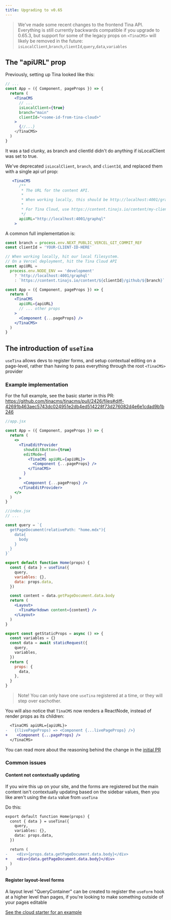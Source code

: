 ```yaml
---
title: Upgrading to v0.65
---
```


> We've made some recent changes to the frontend Tina API. Everything is still currently backwards compatible if you upgrade to 0.65.3, but support for some of the legacy props on `<TinaCMS>` will likely be removed in the future: `isLocalClient`,`branch`,`clientId`,`query`,`data`,`variables`

## The "apiURL" prop

Previously, setting up Tina looked like this:

```jsx
// ...
const App = ({ Component, pageProps }) => {
  return (
    <TinaCMS
      // ...
      isLocalClient={true}
      branch="main"
      clientId="<some-id-from-tina-cloud>"
    >
      {//...}
    </TinaCMS>
  )
}
```

It was a tad clunky, as branch and clientId didn't do anything if isLocalClient was set to true.

We've deprecated `isLocalClient`, `branch`, and `clientId`, and replaced them with a single api url prop:

```jsx
   <TinaCMS
      /**
       * The URL for the content API.
       *
       * When working locally, this should be http://localhost:4001/graphql.
       *
       * For Tina Cloud, use https://content.tinajs.io/content/my-client-id/github/my-branch
       */
      apiURL="http://localhost:4001/graphql"
    >
```

A common full implementation is:

```jsx
const branch = process.env.NEXT_PUBLIC_VERCEL_GIT_COMMIT_REF
const clientId = 'YOUR-CLIENT-ID-HERE'

// When working locally, hit our local filesystem.
// On a Vercel deployment, hit the Tina Cloud API
const apiURL =
  process.env.NODE_ENV == 'development'
    ? 'http://localhost:4001/graphql'
    : `https://content.tinajs.io/content/${clientId}/github/${branch}`

const App = ({ Component, pageProps }) => {
  return (
    <TinaCMS
      apiURL={apiURL}
      // ... other props
    >
      <Component {...pageProps} />
    </TinaCMS>
  )
}
```

## The introduction of `useTina`

`useTina` allows devs to register forms, and setup contextual editing on a page-level, rather than having to pass everything through the root `<TinaCMS>` provider

### Example implementation

For the full example, see the basic starter in this PR: https://github.com/tinacms/tinacms/pull/2426/files#diff-42691b463aec5743dc024951e2db4ed514228f73d276082d4e6e1cdad9b1b246

```jsx
//app.jsx

const App = ({ Component, pageProps }) => {
  return (
    <>
      <TinaEditProvider
        showEditButton={true}
        editMode={
          <TinaCMS apiURL={apiURL}>
            <Component {...pageProps} />
          </TinaCMS>
        }
      >
        <Component {...pageProps} />
      </TinaEditProvider>
    </>
  )
}
```

```jsx
//index.jsx
// ...

const query = `{
  getPageDocument(relativePath: "home.mdx"){
    data{
      body
    }
  }
}`

export default function Home(props) {
  const { data } = useTina({
    query,
    variables: {},
    data: props.data,
  })

  const content = data.getPageDocument.data.body
  return (
    <Layout>
      <TinaMarkdown content={content} />
    </Layout>
  )
}

export const getStaticProps = async () => {
  const variables = {}
  const data = await staticRequest({
    query,
    variables,
  })
  return {
    props: {
      data,
    },
  }
}
```

> Note! You can only have one `useTina` registered at a time, or they will step over eachother.

You will also notice that `TinaCMS` now renders a ReactNode, instead of render props as its children:

```diff
  <TinaCMS apiURL={apiURL}>
-   {(livePageProps) => <Component {...livePageProps} />}
+    <Component {...pageProps} />
  </TinaCMS>
```

You can read more about the reasoning behind the change in the [initial PR](https://github.com/tinacms/tinacms/pull/2426)

### Common issues

#### Content not contextually updating

If you wire this up on your site, and the forms are registered but the main content isn't contextually updating based on the sidebar values, then you like aren't using the `data` value from `useTina`

Do this:

```diff
export default function Home(props) {
  const { data } = useTina({
    query,
    variables: {},
    data: props.data,
  })

  return (
-    <div>{props.data.getPageDocument.data.body}</div>
+    <div>{data.getPageDocument.data.body}</div>
  )
}
```

#### Register layout-level forms

A layout level "QueryContainer" can be created to register the `useForm` hook at a higher level than pages, if you're looking to make something outside of your pages editable

[See the cloud starter for an example](https://github.com/tinacms/tina-cloud-starter/blob/main/pages/_app.tsx#L11)
